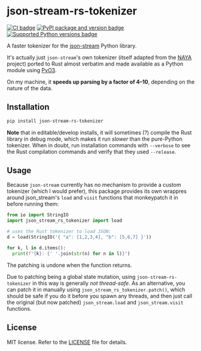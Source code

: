 # json-stream-rs-tokenizer

[![CI badge](https://github.com/smheidrich/py-json-stream-rs-tokenizer/actions/workflows/CI.yml/badge.svg)](https://github.com/smheidrich/py-json-stream-rs-tokenizer/actions/workflows/CI.yml)
[![PyPI package and version badge](https://img.shields.io/pypi/v/json-stream-rs-tokenizer)](https://pypi.org/project/json-stream-rs-tokenizer/)
[![Supported Python versions badge](https://img.shields.io/pypi/pyversions/json-stream-rs-tokenizer)](https://pypi.org/project/json-stream-rs-tokenizer/)

A faster tokenizer for the [json-stream](https://github.com/daggaz/json-stream)
Python library.

It's actually just `json-stream`'s own tokenizer (itself adapted from the
[NAYA](https://github.com/danielyule/naya) project) ported to Rust almost
verbatim and made available as a Python module using
[PyO3](https://github.com/PyO3/pyo3).

On my machine, it **speeds up parsing by a factor of 4–10**, depending on the
nature of the data.

## Installation

```bash
pip install json-stream-rs-tokenizer
```

**Note** that in editable/develop installs, it will sometimes (?) compile the
Rust library in debug mode, which makes it run *slower* than the pure-Python
tokenizer. When in doubt, run installation commands with `--verbose` to see the
Rust compilation commands and verify that they used `--release`.

## Usage

Because `json-stream` currently has no mechanism to provide a custom tokenizer
(which I would prefer), this package provides its own wrappres around
json_stream's `load` and `visit` functions that monkeypatch it in before
running them:

```python
from io import StringIO
import json_stream_rs_tokenizer import load

# uses the Rust tokenizer to load JSON:
d = load(StringIO('{ "a": [1,2,3,4], "b": [5,6,7] }'))

for k, l in d.items():
  print(f"{k}: {' '.join(str(n) for n in l)}")
```

The patching is undone when the function returns.

Due to patching being a global state mutation, using `json-stream-rs-tokenizer`
in this way is generally *not thread-safe*. As an alternative, you can patch it
in manually using `json_stream_rs_tokenizer.patch()`, which should be safe if
you do it before you spawn any threads, and then just call the original (but
now patched) `json_stream.load` and `json_stream.visit` functions.

## License

MIT license. Refer to the
[LICENSE](https://github.com/smheidrich/py-json-stream-rs-tokenizer/blob/main/LICENSE)
file for details.
